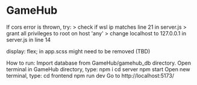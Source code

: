 # GameHub

If cors error is thrown, try:
    > check if wsl ip matches line 21 in server.js
    > grant all privileges to root on host 'any'
    > change localhost to 127.0.0.1 in server.js in line 14

display: flex; in app.scss might need to be removed (TBD)


How to run:
Import database from GameHub/gamehub_db directory.
Open terminal in GameHub directory, type:
    npm i
    cd server
    npm start
Open new terminal, type:
    cd frontend
    npm run dev
Go to http://localhost:5173/